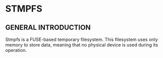 # STMPFS

## GENERAL INTRODUCTION

Stmpfs is a FUSE-based temporary filesystem. This filesystem
uses only memory to store data, meaning that no physical
device is used during its operation.

